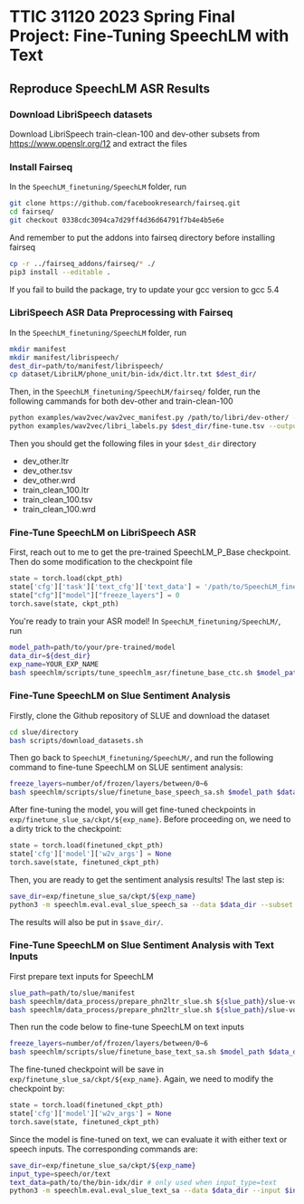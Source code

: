 
# TTIC 31120 2023 Spring Final Project: Fine-Tuning SpeechLM with Text

## Reproduce SpeechLM ASR Results
### Download LibriSpeech datasets
Download LibriSpeech train-clean-100 and dev-other subsets from https://www.openslr.org/12 and extract the files

### Install Fairseq
In the ``SpeechLM_finetuning/SpeechLM`` folder, run
``` bash
git clone https://github.com/facebookresearch/fairseq.git
cd fairseq/
git checkout 0338cdc3094ca7d29ff4d36d64791f7b4e4b5e6e
```

And remember to put the addons into fairseq directory before installing fairseq
``` bash
cp -r ../fairseq_addons/fairseq/* ./
pip3 install --editable .
```
If you fail to build the package, try to update your gcc version to gcc 5.4

### LibriSpeech ASR Data Preprocessing with Fairseq
In the ``SpeechLM_finetuning/SpeechLM`` folder, run
``` bash
mkdir manifest
mkdir manifest/librispeech/
dest_dir=path/to/manifest/librispeech/
cp dataset/LibriLM/phone_unit/bin-idx/dict.ltr.txt $dest_dir/
```
Then, in the ``SpeechLM_finetuning/SpeechLM/fairseq/`` folder, run the following cammands for both dev-other and train-clean-100
``` bash
python examples/wav2vec/wav2vec_manifest.py /path/to/libri/dev-other/ --dest $dest_dir --ext "flac" --valid-percent 0 
python examples/wav2vec/libri_labels.py $dest_dir/fine-tune.tsv --output-dir $dest_dir --output-name=dev-other                      
```
Then you should get the following files in your ``$dest_dir`` directory
- dev_other.ltr
- dev_other.tsv
- dev_other.wrd
- train_clean_100.ltr
- train_clean_100.tsv
- train_clean_100.wrd

### Fine-Tune SpeechLM on LibriSpeech ASR
First, reach out to me to get the pre-trained SpeechLM_P_Base checkpoint. Then do some modification to the checkpoint file
```python
state = torch.load(ckpt_pth)
state['cfg']['task']['text_cfg']['text_data'] = '/path/to/SpeechLM_finetuning/SpeechLM/dataset/LibriLM/phone_unit/bin-idx/'
state["cfg"]["model"]["freeze_layers"] = 0 
torch.save(state, ckpt_pth)
```

You're ready to train your ASR model! In ``SpeechLM_finetuning/SpeechLM/``, run
``` bash
model_path=path/to/your/pre-trained/model
data_dir=${dest_dir}
exp_name=YOUR_EXP_NAME
bash speechlm/scripts/tune_speechlm_asr/finetune_base_ctc.sh $model_path $data_dir $exp_name
```

### Fine-Tune SpeechLM on Slue Sentiment Analysis
Firstly, clone the Github repository of SLUE and download the dataset
``` bash
cd slue/directory
bash scripts/download_datasets.sh
```

Then go back to ``SpeechLM_finetuning/SpeechLM/``, and run the following command to fine-tune SpeechLM on SLUE sentiment analysis:
``` bash
freeze_layers=number/of/frozen/layers/between/0~6
bash speechlm/scripts/slue/finetune_base_speech_sa.sh $model_path $data_dir $exp_name $freeze_layers
```
After fine-tuning the model, you will get fine-tuned checkpoints in ``exp/finetune_slue_sa/ckpt/${exp_name}``.
Before proceeding on, we need to a dirty trick to the checkpoint:
```python
state = torch.load(finetuned_ckpt_pth)
state['cfg']['model']['w2v_args'] = None
torch.save(state, finetuned_ckpt_pth)
```

Then, you are ready to get the sentiment analysis results! The last step is:
``` bash
save_dir=exp/finetune_slue_sa/ckpt/${exp_name}
python3 -m speechlm.eval.eval_slue_speech_sa --data $data_dir --subset dev --save-dir $save_dir  --checkpoint-file checkpoint_best.pt --use-gpu --eval
```
The results will also be put in ``$save_dir/``.

### Fine-Tune SpeechLM on Slue Sentiment Analysis with Text Inputs
First prepare text inputs for SpeechLM
``` bash
slue_path=path/to/slue/manifest
bash speechlm/data_process/prepare_phn2ltr_slue.sh ${slue_path}/slue-voxceleb/ slue-voxceleb
bash speechlm/data_process/prepare_phn2ltr_slue.sh ${slue_path}/slue-voxpopuli/ slue-voxpopuli 
```

Then run the code below to fine-tune SpeechLM on text inputs
``` bash
freeze_layers=number/of/frozen/layers/between/0~6
bash speechlm/scripts/slue/finetune_base_text_sa.sh $model_path $data_dir $exp_name $freeze_layers
```

The fine-tuned checkpoint will be save in ``exp/finetune_slue_sa/ckpt/${exp_name}``.
Again, we need to modify the checkpoint by:
```python
state = torch.load(finetuned_ckpt_pth)
state['cfg']['model']['w2v_args'] = None
torch.save(state, finetuned_ckpt_pth)
```

Since the model is fine-tuned on text, we can evaluate it with either text or speech inputs. The corresponding commands are:
``` bash
save_dir=exp/finetune_slue_sa/ckpt/${exp_name}
input_type=speech/or/text
text_data=path/to/the/bin-idx/dir # only used when input_type=text
python3 -m speechlm.eval.eval_slue_text_sa --data $data_dir --input $input_type --subset dev --save-dir $save_dir  --checkpoint-file checkpoint_best.pt --use-gpu --eval [--text_data $text_data]
```

<!-- SpeechLMCLS redundancy -->
<!-- freeze_-1 worse than original -->

<!-- ## Sentiment Analysis on SLUE with Speech Inputs
Download the SLUE dataset

## Sentiment Analysis on SLUE with Text Inputs

# SpeechLM


## Extract features using pre-trained models
For easier use of our pre-trained models, we merge all inference-related code to [`SpeechLM.py`](SpeechLM.py) and make cleaned checkpoints [~~`SpeechLM-P Base`~~](https://valle.blob.core.windows.net/share/speechlm/speechlmp_base_checkpoint_clean.pt?sv=2020-04-08&st=2023-04-04T05%3A42%3A17Z&se=2033-04-05T05%3A42%3A00Z&sr=b&sp=r&sig=DN7VwaEWhrhRPiyuT84mJpohrMeJsEPq4o6qRr8BNsk%3D) [`SpeechLM-H Base`](https://valle.blob.core.windows.net/share/speechlm/speechlmh_base_checkpoint_clean.pt?sv=2020-04-08&st=2023-04-04T05%3A43%3A07Z&se=2033-04-05T05%3A43%3A00Z&sr=b&sp=r&sig=T9oaIvrb3z3Wo5GTZp8eP2x7B7yuQ%2B80Ff1KhuWrrKg%3D) [`SpeechLM-P Large`](https://valle.blob.core.windows.net/share/speechlm/speechlmp_large_checkpoint_clean.pt?sv=2020-04-08&st=2023-04-04T05%3A43%3A33Z&se=2033-04-05T05%3A43%3A00Z&sr=b&sp=r&sig=qfWBNdiIGuDgkgUiHXaWnPiVbUHm3VSp%2FHTlWrCghRk%3D) by removing non-required modules. Now you can directly use the following script to extract your speech features:
```python
import torch
import torch.nn.functional as F
from SpeechLM import SpeechLMConfig, SpeechLM

checkpoint = torch.load('path/to/the/cleaned/checkpoint.pt')
cfg = SpeechLMConfig(checkpoint['cfg']['model'])
model = SpeechLM(cfg)
model.load_state_dict(checkpoint['model'])
model.eval()

wav_input_16khz = torch.randn(1,10000)
normalize = checkpoint['cfg']['task']['normalize']  # False for base model, True for large model
if normalize:
    wav_input_16khz = F.layer_norm(wav_input_16khz[0], wav_input_16khz[0].shape).unsqueeze(0)

# extract the representation of last layer
rep = model.extract_features(wav_input_16khz)[0]

# extract the representation of each layer
output_layer = model.cfg.encoder_layers + model.cfg.text_transformer.encoder.layers
rep, layer_results = model.extract_features(wav_input_16khz, output_layer=output_layer, ret_layer_results=True)[0]
layer_reps = [x.transpose(0, 1) for x in layer_results]
```


## Setup
To fine-tune or pre-train more models, please follow the instructions below.

```bash
git submodule update --init SpeechLM/fairseq
cd SpeechLM/
pip install --editable fairseq/
pip install sacrebleu==1.5.1
```

## ASR on LibriSpeech
### Data preparation
Please follow the steps of wav2vec 2.0 manifest [here](https://github.com/pytorch/fairseq/tree/main/examples/wav2vec#prepare-training-data-manifest) to prepare `train.tsv` and `train.ltr`. You should make sure the vocabulary [`dict.ltr.txt`](dataset/LibriSpeech/asr/dict.ltr.txt) is the same as that used for the pre-trained model.

Put yout prepared data into `$data_dir`, we provided eamples in [`dataset/LibriSpeech/asr`](dataset/LibriSpeech/asr/). 

### Fine-tune a CTC model
- Fine-tune the base model
    ```bash
    # Usage: speechlm/scripts/tune_speechlm_asr/finetune_base_ctc.sh <model_path> <data_dir> <cpt_tag> [mount=$PWD] [world_size=8] [update_freq=1]
    model_path=path/to/your/pre-trained/model
    data_dir=dataset/LibriSpeech/asr
    bash speechlm/scripts/tune_speechlm_asr/finetune_base_ctc.sh $model_path $data_dir 'tag400k'
    ```
- Fine-tune the large model
    ```bash
    # Usage: speechlm/scripts/tune_speechlm_asr/finetune_large_ctc.sh <model_path> <data_dir> <cpt_tag> [mount=$PWD] [world_size=8] [update_freq=4]
    model_path=path/to/your/pre-trained/model
    data_dir=dataset/LibriSpeech/asr
    bash speechlm/scripts/tune_speechlm_asr/finetune_large_ctc.sh $model_path $data_dir 'tag400k'
    ```
### Decode
- Directly decode a CTC model.
    ```bash
    # Usage: speechlm/scripts/tune_speechlm_asr/inference_ctc.sh <model_path> <data_dir> [gen-set=dev_clean,dev_other,test_clean,test_other]
    model_path=path/to/your/fine-tuned/model
    data_dir=dataset/LibriSpeech/asr
    bash speechlm/scripts/tune_speechlm_asr/inference_ctc.sh $model_path $data_dir
    # for large models
    # bash speechlm/scripts/tune_speechlm_asr/inference_ctc_large.sh $model_path $data_dir
    ```
- Decode with 4-gram language model using [flashlight](https://github.com/flashlight/flashlight/tree/main/bindings/python) and [kenlm](https://github.com/kpu/kenlm).
    > Please put [4-gram.arpa](https://www.openslr.org/resources/11/4-gram.arpa.gz) and the word-to-letter lexicon [librispeech_lexicon.lst](https://drive.google.com/file/d/1q7IbNGqtwXnctjvuvpviQ4ZmepFHQmTO/view?usp=sharing) into `$data_dir`.
    ```bash
    # Usage: speechlm/scripts/tune_speechlm_asr/inference_ctc_kenlm.sh <model_path> <data_dir> [gen-set=dev_clean,dev_other,test_clean,test_other]
    model_path=path/to/your/fine-tuned/model
    data_dir=dataset/LibriSpeech/asr
    bash speechlm/scripts/tune_speechlm_asr/inference_ctc_kenlm.sh $model_path $data_dir
    ```
- Decode large models with fairseq-lm using [flashlight](https://github.com/flashlight/flashlight/tree/main/bindings/python).
    > Please put [lm_librispeech_word_transformer.pt](https://dl.fbaipublicfiles.com/wav2letter/sota/2019/lm/lm_librispeech_word_transformer.pt) and its vocabulary [`dict.txt`](https://dl.fbaipublicfiles.com/wav2letter/sota/2019/lm/lm_librispeech_word_transformer.dict) into `$data_dir/fairseq_word_lm`, and the word-to-letter lexicon [librispeech_lexicon.lst](https://drive.google.com/file/d/1q7IbNGqtwXnctjvuvpviQ4ZmepFHQmTO/view?usp=sharing) into `$data_dir`. Capitalize the `dict.txt` to amke it compatible with the word-to-letter lexicon.
    ```bash
    # Usage: speechlm/scripts/tune_speechlm_asr/inference_ctc_large_fsqlm.sh <model_path> <data_dir> [gen-set=dev_clean,dev_other,test_clean,test_other]
    model_path=path/to/your/fine-tuned/model
    data_dir=dataset/LibriSpeech/asr
    bash speechlm/scripts/tune_speechlm_asr/inference_ctc_large_fsqlm.sh $model_path $data_dir dev_other
    ```

## ST on CoVoST-2
### Data Preparation
1. Download [Common Voice audio clips](https://commonvoice.mozilla.org/en/datasets) (version 4) for English into `$cv_root/en`.
2. Get data manifest. The following script will convert mp3 files to waveform, create tsv file containing speech/translation paires, create data config files.
    ```bash
    lang=de # ca,ar,tr
    cv_root=dataset/CommonVoice/v4
    bash speechlm/data_process/prepare_covost2_enxx.sh $lang $cv_root
    ```
    We provided examples in [`dataset/CommonVoice/v4/en/en-de`](dataset/CommonVoice/v4/en/en-de).

### Fine-tune a encoder-decoder model
- Fine-tune the Base model (fine-tuned models will be stored in `$mount/exp/finetune_covost`).

    ```bash
    model_path=path/to/your/pre-trained/model
    lang=de # ca,ar,tr
    data_dir=dataset/CommonVoice/v4/en/en-${lang}
    # Usage (Base model): speechlm/scripts/tune_speechlm_st/ft_base_covost_enxx.sh <model_path> <data_dir> <lang> <cpt-tag> [mount=$PWD] [world_size=8] [update_freq=2]
    bash speechlm/scripts/tune_speechlm_st/ft_base_covost_enxx.sh $model_path $data_dir $lang 'tag400k'
    ```
- Fine-tune the Large model (fine-tuned models will be stored in `$mount/exp/finetune_covost`).
    ```bash
    # Usage (Large model): speechlm/scripts/tune_speechlm_st/ft_large_covost_enxx.sh <model_path> <data_dir> <lang> <cpt-tag> [mount=$PWD] [world_size=8] [update_freq=4]
    bash speechlm/scripts/tune_speechlm_st/ft_large_covost_enxx.sh $model_path $data_dir $lang 'tag400k'
    ```

### Decode
- Decode the base model
    ```bash
    # Usage: speechlm/scripts/tune_speechlm_st/inference_base.sh <model_path> <data_dir> <lang> [gen-set=dev] [beam_size=5]
    model_path=path/to/your/fine-tuned/model
    lang=de # ca,ar,tr
    data_dir=dataset/CommonVoice/v4/en/en-${lang}
    bash speechlm/scripts/tune_speechlm_st/inference_base.sh $model_path $data_dir $lang dev
    ```
- Decode the large model
    ```bash
    # Usage: speechlm/scripts/tune_speechlm_st/inference_large.sh <model_path> <data_dir> <lang> [gen-set=dev] [beam_size=5]
    bash speechlm/scripts/tune_speechlm_st/inference_large.sh $model_path $data_dir $lang dev
    ```

## Universal Representation Evaluation on SUPERB

Please refer to [**SUPERB**](https://superbbenchmark.org/) for the downstreaming tasks.

## Pre-train
Please follow the instructions of [Tokenizer](README.md#Tokenizers) to prepare the pre-training data. We provided examples in [`dataset`](dataset).
- SpeechLM-P Base model

    Models will be stored in `$mount/pretrain`.
    ```bash
    data_dir=dataset/LibriSpeech/phone_unit   # should contain train_960.{tsv,phn}
    text_data_dir=dataset/LibriLM/phone_unit/bin-idx     # should contain train_text.phn-ltr.{phn,ltr}.{bin,idx}
    # Usage: speechlm/scripts/pretrain_speechlm/base_speechlmp.sh <data_dir> <text_data_dir> [mount=$PWD] [world_size=32] [update_freq=1]
    bash speechlm/scripts/pretrain_speechlm/base_speechlmp.sh $data_dir $text_data_dir
    ```
- SpeechLM-H Base model
    ```bash
    data_dir=dataset/LibriSpeech/hidden_unit  # should contain train_960.{tsv,phn}
    text_data_dir=dataset/LibriLM/km-ltr/bin-idx     # should contain train_text.km-ltr.{km,ltr}.{bin,idx}
    # Usage: speechlm/scripts/pretrain_speechlm/base_speechlmh.sh <data_dir> <text_data_dir> [mount=$PWD] [world_size=32] [update_freq=1]
    bash speechlm/scripts/pretrain_speechlm/base_speechlmp.sh $data_dir $text_data_dir
    ```
- SpeechLM-P Large model
    ```bash
    data_dir=dataset/LibriSpeech/phone_unit   # should contain train_960.{tsv,phn}
    text_data_dir=dataset/LibriLM/phone_unit/bin-idx     # should contain train_text.phn-ltr.{phn,ltr}.{bin,idx}
    # Usage: speechlm/scripts/pretrain_speechlm/base_speechlmp.sh <data_dir> <text_data_dir> [mount=$PWD] [world_size=32] [update_freq=1]
    bash speechlm/scripts/pretrain_speechlm/large_speechlmp.sh $data_dir $text_data_dir
    ```


## Tokenizers
### Phoneme-unit Tokenizer for Speech
This tokenizer is used to produce the frame-laigned phonemes for unlabeled speech, which is actually a hybrid HMM ASR model.

In the Base setting, we use 100h LibriSpeech labeled data to train the HMM model under Kaldi recipe, then decode the unpaired speech and get the aligned phonemes from the lattice.
Here we provided the processed phonemes of 960h speech here: [`train_960.tsv`](https://drive.google.com/file/d/1rxlikMglL2kEsF4NfqekZRoA02klY7CE/view?usp=sharing), [`train_960.phn`](), [`dev_clean.tsv`](https://drive.google.com/file/d/1NuVwe687jLBFkDLRy1EV2A2uXyV_kBo2/view?usp=sharing), [`dev_clean.phn`](https://drive.google.com/file/d/1cq_gbS-UgCALOoaE5QmhWrhkTdXuc_Uc/view?usp=sharing). Note that the label-rate is 100 (10ms).

> The phoneme inventory is 300+ word-position-dependent phones including silence phones.

### Phoneme-unit Tokenizer for Text
This tokenizer is used to phonemize the unpaired text data to (phonemes, letters) paired data, following a `words -> phonemes -> upsampled phones` pipeline.

The following script will download LibriSpeech LM corpus and produce the required data: `train_text.phn-ltr.phn.{idx,bin}` and `train_text.phn-ltr.ltr.{idx,bin}`. 
> Before runing it, make sure you have our provided [`dict.phn.txt`](dataset/LibriLM/phone_unit/bin-idx/dict.phn.txt) and [`dict.ltr.txt`](dataset/LibriLM/phone_unit/bin-idx/dict.ltr.txt) in the output dir `dataset/LibriLM/phone_unit/bin-idx/`.

> The phoneme inventory is 300+ word-position-dependent phones including silence phones.

```bash
# data will be in dataset/LibriLM/phone_unit/
bash speechlm/data_process/prepare_phn2ltr_librilm.sh
```
### Hidden-unit Tokenizer for Speech
Please follow the steps of data preparation for HuBERT [here](https://github.com/facebookresearch/fairseq/tree/main/examples/hubert#data-preparation) to prepare 1) wav recordings [`train.tsv`](dataset/LibriSpeech/hidden_unit/train_sample100.tsv) and 2) corresponding hidden-units [`train.km`](dataset/LibriSpeech/hidden_unit/train_sample100.km), and 3) unit vocabulary [`dict.km.txt`](dataset/LibriSpeech/hidden_unit/dict.km.txt).

### Hidden-unit Tokenizer for Text
This tokenizer is used to produce the speech-style hidden units from unpaired text.
We train a [FastSpeech](https://arxiv.org/abs/2006.04558)-like model (instead generating continuous spectrum in the original paper, here we generate discrete units) on a small amount of ASR data ([100 hrs LibriSpeech](http://www.openslr.org/12)) as the tokenizer.

Train:
1. Convert asr transcripts to phoneme sequence with duration information.
2. Extract hidden-units from speech, using the [Hidden-unit Tokenizer for Speech](#hidden-unit-tokenizer-for-speech).
3. Train the [model](speechlm/models/fasttext2unit.py) on the paired data:
    ```bash
    data_dir=dataset/LibriSpeech/fast_phone2unit
    bash speechlm/scripts/tokenizer_fastT2U/train_s_5e-4.sh $data_dir
    ```
> The phoneme inventory is 41 mono phones including silence phones.

Inference:

4. Convert text data to phoneme sequence by [`lexicon`](https://drive.google.com/file/d/1dh9NEx_cCF9_Aa0UcKyl9j00GXs6LmLQ/view?usp=sharing).
5. [Generate](speechlm/scripts/tokenizer_fastT2U/generate.sh) hidden units for a large text corpus:
    ```bash
    gen_set=dataset/LibriSpeech/fast_phone2unit/genset_examples
    bash speechlm/scripts/tokenizer_fastT2U/generate.sh $model_path $gen_set
    ```
We provided train/generate data examples in [`dataset/LibriSpeech/fast_phone2unit`](dataset/LibriSpeech/fast_phone2unit), and the model checkpoint [here](https://drive.google.com/file/d/1e-aYf8hPXuly8DEvNg5SISOlcUxsgED0/view?usp=sharing).

## License

This project is licensed under the license found in the LICENSE file in the root directory of this source tree.
Portions of the source code are based on the [FAIRSEQ](https://github.com/pytorch/fairseq).

[Microsoft Open Source Code of Conduct](https://opensource.microsoft.com/codeofconduct)

## Reference

If you find our work is useful in your research, please cite the following paper:

```bibtex
@article{zhang2022speechlm,
  title   = {SpeechLM: Enhanced Speech Pre-Training with Unpaired Textual Data},
  author  = {Zhang, Ziqiang and Chen, Sanyuan and Zhou, Long and Wu, Yu and Ren, Shuo and Liu, Shujie and Yao, Zhuoyuan and Gong, Xun and Dai, Lirong and Li, Jinyu and Wei, Furu},
  eprint={2209.15329},
  archivePrefix={arXiv},
  primaryClass={cs.CL},
  year={2022}
}
```

### Contact Information

For help or issues using SpeechLM models, please submit a GitHub issue.

For other communications related to SpeechLM, please contact Long Zhou (`lozhou@microsoft.com`). -->

